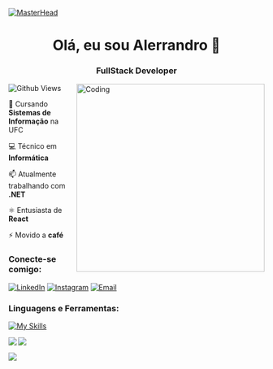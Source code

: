 [![MasterHead](https://i.imgur.com/3sElJn0.gif)](https://rishavchanda.io)

<h1 align="center">Olá, eu sou Alerrandro 👋</h1>
<h3 align="center">FullStack Developer</h3>

<img align="right" alt="Coding" width="370" src="https://i.imgur.com/vONEPN7.gif" />

<p align="left">

![Github Views](https://komarev.com/ghpvc/?username=alerrandrojanio&color=blueviolet)

</p>

🔭 Cursando **Sistemas de Informação** na UFC

💻 Técnico em **Informática**

📫 Atualmente trabalhando com **.NET**

⚛️ Entusiasta de **React**

⚡ Movido a **café**

<h3 align="left">Conecte-se comigo:</h3>
<p align="left">

[![LinkedIn](https://skillicons.dev/icons?i=linkedin)](https://www.linkedin.com/in/alerrandrojanio)
[![Instagram](https://skillicons.dev/icons?i=instagram)](https://instagram.com/alerrandrojanio)
[![Email](https://skillicons.dev/icons?i=gmail)](mailTo:alerrandro.janio07@gmail.com)

</p>

<h3 align="left">Linguagens e Ferramentas:</h3>

[![My Skills](https://skillicons.dev/icons?i=html,css,js,ts,react,next,tailwind,vue,nodejs,nest,dotnet,cs,java,postgres,prisma)](https://skillicons.dev)

<p>
  <img align="left" src="https://github-readme-stats.vercel.app/api/top-langs?username=alerrandrojanio&show_icons=true&locale=en&layout=compact&theme=tokyonight" />
</p>
<p>
<img align="center" src="https://github-readme-stats.vercel.app/api?username=alerrandrojanio&show_icons=true&locale=en&theme=tokyonight" />
</p>
<p>
  <img align="center" src="https://github-readme-streak-stats.herokuapp.com/?user=alerrandrojanio&&theme=tokyonight" />
</p>
